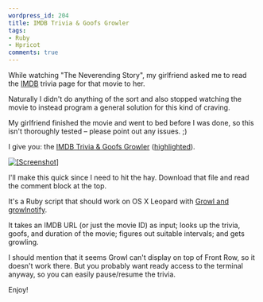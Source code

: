 ```yaml
---
wordpress_id: 204
title: IMDB Trivia & Goofs Growler
tags:
- Ruby
- Hpricot
comments: true
---
```

While watching "The Neverending Story", my girlfriend asked me to read the <a href="http://imdb.com">IMDB</a> trivia page for that movie to her.

Naturally I didn't do anything of the sort and also stopped watching the movie to instead program a general solution for this kind of craving.

My girlfriend finished the movie and went to bed before I was done, so this isn't thoroughly tested – please point out any issues. ;)

I give you: the <a href="https://henrik.nyh.se/uploads/trivia">IMDB Trivia &amp; Goofs Growler</a> (<a href="http://pastie.textmate.org/144152">highlighted</a>).

<a href="https://henrik.nyh.se/uploads/imdbtrivia.png"><img src="https://henrik.nyh.se/uploads/imdbtrivia-thumb.png" alt="[Screenshot]" /></a>

I'll make this quick since I need to hit the hay. Download that file and read the comment block at the top.

It's a Ruby script that should work on OS X Leopard with <a href="http://growl.info">Growl and growlnotify</a>.

It takes an IMDB URL (or just the movie ID) as input; looks up the trivia, goofs, and duration of the movie; figures out suitable intervals; and gets growling.

I should mention that it seems Growl can't display on top of Front Row, so it doesn't work there. But you probably want ready access to the terminal anyway, so you can easily pause/resume the trivia.

Enjoy!
